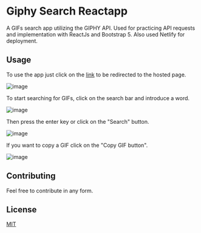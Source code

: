 # Giphy Search Reactapp

A GIFs search app utilizing the GIPHY API. Used for practicing API requests and implementation with ReactJs and Bootstrap 5. Also used Netlify for deployment.

## Usage

To use the app just click on the [link](https://giphy-search-reactapp.netlify.app/#) to be redirected to the hosted page.

![image](https://github.com/SaulRuizS/GiphySearch/assets/81715186/96915f8e-7ef5-4bce-b8cc-71a0665135a0)

To start searching for GIFs, click on the search bar and introduce a word.

![image](https://github.com/SaulRuizS/GiphySearch/assets/81715186/b77a7780-38dc-4e7f-a3ab-917d24207409)

Then press the enter key or click on the "Search" button.

![image](https://github.com/SaulRuizS/GiphySearch/assets/81715186/3012ce4f-5f76-49a2-baa1-719437408352)

If you want to copy a GIF click on the "Copy GIF button".

![image](https://github.com/SaulRuizS/GiphySearch/assets/81715186/f1c8103c-884e-4f1c-9084-70b032a88c53)

## Contributing

Feel free to contribute in any form.

## License

[MIT](https://choosealicense.com/licenses/mit/)
